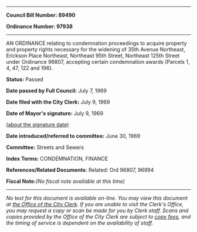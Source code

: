 

********

**Council Bill Number: 89490**
   
**Ordinance Number: 97938**
********

 AN ORDINANCE relating to condemnation proceedings to acquire property and property rights necessary for the widening of 35th Avenue Northeast, Erickson Place Northeast, Northeast 95th Street, Northeast 125th Street under Ordinance 96807, accepting certain condemnation awards (Parcels 1, 4, 47, 122 and 196).

**Status:** Passed
   
**Date passed by Full Council:** July 7, 1969
   
**Date filed with the City Clerk:** July 9, 1969
   
**Date of Mayor's signature:** July 9, 1969
   
[(about the signature date)](/~public/approvaldate.htm)
   
   
   
**Date introduced/referred to committee:** June 30, 1969
   
**Committee:** Streets and Sewers
   
   
**Index Terms:** CONDEMNATION, FINANCE

**References/Related Documents:** Related: Ord 96807, 96994

**Fiscal Note:**_(No fiscal note available at this time)_
********

_No text for this document is available on-line. You may view this document at [the Office of the City Clerk](http://www.seattle.gov/leg/clerk/contactUs.htm). If you are unable to visit the Clerk's Office, you may request a copy or scan be made for you by Clerk staff. Scans and copies provided by the Office of the City Clerk are subject to [copy fees](http://clerk.seattle.gov/~public/clerkfees.htm), and the timing of service is dependent on the availability of staff._

